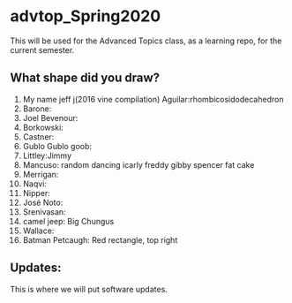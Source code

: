 # advtop_Spring2020
This will be used for the Advanced Topics class, as a learning repo, for the current semester.

## What shape did you draw?
1. My name jeff j(2016 vine compilation) Aguilar:rhombicosidodecahedron
2. Barone: 
3. Joel Bevenour: 
4. Borkowski:
5. Castner: 
6. Gublo Gublo goob:
7. Littley:Jimmy
8. Mancuso: random dancing icarly freddy gibby spencer fat cake
9. Merrigan:
10. Naqvi:
11. Nipper:
12. José Noto: 
13. Srenivasan:
14. camel jeep: Big Chungus
15. Wallace:
16. Batman Petcaugh: Red rectangle, top right

## Updates:
This is where we will put software updates.
